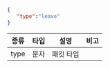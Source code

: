 
```json
{  
   "type":"leave"
}
```

| 종류 | 타입 | 설명      | 비고 |
|------|------|-----------|------|
| type | 문자 | 패킷 타입 |      |
